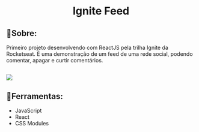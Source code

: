 <h1 align="center">
  Ignite Feed
</h1>

## 🚨Sobre:
Primeiro projeto desenvolvendo com ReactJS pela trilha Ignite da Rocketseat. É uma demonstração de um feed de uma rede social, podendo comentar, apagar e curtir comentários.

##

<img src="ignite-feed.gif"/>

## 🔨Ferramentas:
 - JavaScript
 - React
 - CSS Modules